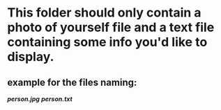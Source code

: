 # This folder should only contain a photo of yourself file and a text file containing some info you'd like to display.
## example for the files naming:
***person.jpg***
***person.txt*** 
